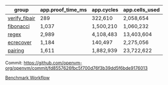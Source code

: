 | group | app.proof_time_ms | app.cycles | app.cells_used | leaf.proof_time_ms | leaf.cycles | leaf.cells_used |
| -- | -- | -- | -- | -- | -- | -- |
| [verify_fibair](https://github.com/openvm-org/openvm/blob/benchmark-results/benchmarks-pr/2053/verify_fibair-fd8557626fbc5f700d76f3b39dd5f6bde9176013.md) | 289 |  322,610 |  2,058,654 |- | - | - |
| [fibonacci](https://github.com/openvm-org/openvm/blob/benchmark-results/benchmarks-pr/2053/fibonacci-fd8557626fbc5f700d76f3b39dd5f6bde9176013.md) | 1,037 |  1,500,210 |  1,060,232 |- | - | - |
| [regex](https://github.com/openvm-org/openvm/blob/benchmark-results/benchmarks-pr/2053/regex-fd8557626fbc5f700d76f3b39dd5f6bde9176013.md) | 2,989 |  4,108,483 |  13,403,604 |- | - | - |
| [ecrecover](https://github.com/openvm-org/openvm/blob/benchmark-results/benchmarks-pr/2053/ecrecover-fd8557626fbc5f700d76f3b39dd5f6bde9176013.md) | 1,184 |  140,497 |  2,275,056 |- | - | - |
| [pairing](https://github.com/openvm-org/openvm/blob/benchmark-results/benchmarks-pr/2053/pairing-fd8557626fbc5f700d76f3b39dd5f6bde9176013.md) | 1,611 |  1,882,939 |  23,722,622 |- | - | - |


Commit: https://github.com/openvm-org/openvm/commit/fd8557626fbc5f700d76f3b39dd5f6bde9176013

[Benchmark Workflow](https://github.com/openvm-org/openvm/actions/runs/17221375532)
